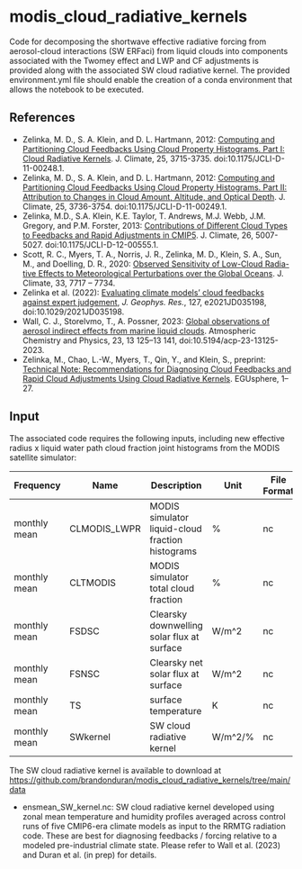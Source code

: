 # modis_cloud_radiative_kernels

Code for decomposing the shortwave effective radiative forcing from aerosol-cloud interactions (SW ERFaci) from liquid clouds into components associated with the Twomey effect and LWP and CF adjustments is provided along with the associated SW cloud radiative kernel. The provided environment.yml file should enable the creation of a conda environment that allows the notebook to be executed.

## References 
- Zelinka, M. D., S. A. Klein, and D. L. Hartmann, 2012: [Computing and Partitioning Cloud Feedbacks Using 
    Cloud Property Histograms. Part I: Cloud Radiative Kernels](http://journals.ametsoc.org/doi/abs/10.1175/JCLI-D-11-00248.1). J. Climate, 25, 3715-3735. 
    doi:10.1175/JCLI-D-11-00248.1.
- Zelinka, M. D., S. A. Klein, and D. L. Hartmann, 2012: [Computing and Partitioning Cloud Feedbacks Using 
    Cloud Property Histograms. Part II: Attribution to Changes in Cloud Amount, Altitude, and Optical Depth](http://journals.ametsoc.org/doi/abs/10.1175/JCLI-D-11-00249.1). 
    J. Climate, 25, 3736-3754. doi:10.1175/JCLI-D-11-00249.1.
- Zelinka, M.D., S.A. Klein, K.E. Taylor, T. Andrews, M.J. Webb, J.M. Gregory, and P.M. Forster, 2013: 
    [Contributions of Different Cloud Types to Feedbacks and Rapid Adjustments in CMIP5](http://journals.ametsoc.org/doi/abs/10.1175/JCLI-D-12-00555.1). 
    J. Climate, 26, 5007-5027. doi:10.1175/JCLI-D-12-00555.1.
- Scott, R. C., Myers, T. A., Norris, J. R., Zelinka, M. D., Klein, S. A., Sun, M., and Doelling, D. R., 2020: [Observed Sensitivity of Low-Cloud Radia-
tive Effects to Meteorological Perturbations over the Global Oceans](https://journals.ametsoc.org/view/journals/clim/33/18/jcliD191028.xml). J. Climate, 33, 7717 – 7734.
- Zelinka et al. (2022): [Evaluating climate models’ cloud feedbacks against expert judgement](https://agupubs.onlinelibrary.wiley.com/doi/full/10.1029/2021JD035198), _J. Geophys. Res._, 127, e2021JD035198, doi:10.1029/2021JD035198.
- Wall, C. J., Storelvmo, T., A. Possner, 2023: [Global observations of aerosol indirect effects from marine liquid clouds](https://acp.copernicus.org/articles/23/13125/2023/). Atmospheric Chemistry and Physics, 23, 13 125–13 141, doi:10.5194/acp-23-13125-2023.
- Zelinka, M., Chao, L.-W., Myers, T., Qin, Y., and Klein, S., preprint: [Technical Note: Recommendations for Diagnosing Cloud Feedbacks and Rapid
Cloud Adjustments Using Cloud Radiative Kernels](https://egusphere.copernicus.org/preprints/2024/egusphere-2024-2782/). EGUsphere, 1–27.

## Input

The associated code requires the following inputs, including new effective radius x liquid water path cloud fraction joint histograms from the MODIS satellite simulator:

| Frequency | Name | Description | Unit | File Format |
|-----------|------|-------------|------|-------------|
| monthly mean | CLMODIS_LWPR | MODIS simulator liquid-cloud fraction histograms | % | nc |
| monthly mean | CLTMODIS | MODIS simulator total cloud fraction | % | nc |
| monthly mean | FSDSC | Clearsky downwelling solar flux at surface | W/m^2 | nc |
| monthly mean | FSNSC | Clearsky net solar flux at surface | W/m^2 | nc |
| monthly mean | TS     | surface temperature | K     | nc            |
| monthly mean | SWkernel | SW cloud radiative kernel | W/m^2/% | nc |

The SW cloud radiative kernel is available to download at https://github.com/brandonduran/modis_cloud_radiative_kernels/tree/main/data

- ensmean_SW_kernel.nc: SW cloud radiative kernel developed using zonal mean temperature and humidity profiles averaged across control runs of five CMIP6-era climate models as input to the RRMTG radiation code. These are best for diagnosing feedbacks / forcing relative to a modeled pre-industrial climate state. Please refer to Wall et al. (2023) and Duran et al. (in prep) for details.
